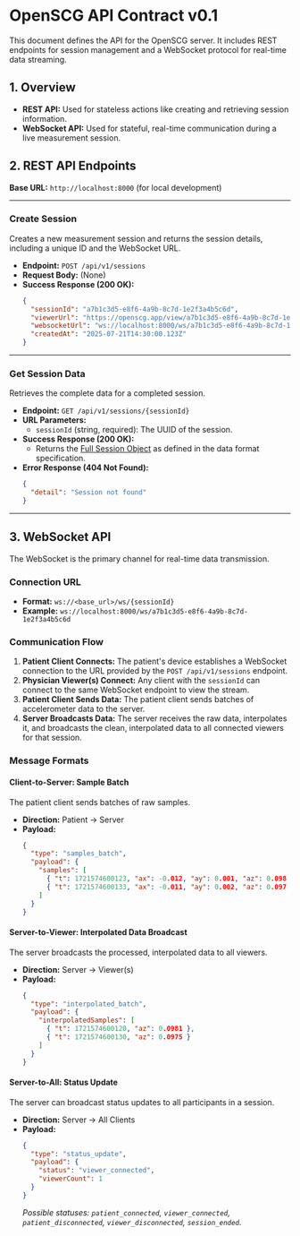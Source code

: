 # OpenSCG API Contract v0.1

This document defines the API for the OpenSCG server. It includes REST endpoints for session management and a WebSocket protocol for real-time data streaming.

## 1. Overview

- **REST API:** Used for stateless actions like creating and retrieving session information.
- **WebSocket API:** Used for stateful, real-time communication during a live measurement session.

## 2. REST API Endpoints

**Base URL:** `http://localhost:8000` (for local development)

---

### **Create Session**

Creates a new measurement session and returns the session details, including a unique ID and the WebSocket URL.

- **Endpoint:** `POST /api/v1/sessions`
- **Request Body:** (None)
- **Success Response (200 OK):**
  ```json
  {
    "sessionId": "a7b1c3d5-e8f6-4a9b-8c7d-1e2f3a4b5c6d",
    "viewerUrl": "https://openscg.app/view/a7b1c3d5-e8f6-4a9b-8c7d-1e2f3a4b5c6d",
    "websocketUrl": "ws://localhost:8000/ws/a7b1c3d5-e8f6-4a9b-8c7d-1e2f3a4b5c6d",
    "createdAt": "2025-07-21T14:30:00.123Z"
  }
  ```

---

### **Get Session Data**

Retrieves the complete data for a completed session.

- **Endpoint:** `GET /api/v1/sessions/{sessionId}`
- **URL Parameters:**
  - `sessionId` (string, required): The UUID of the session.
- **Success Response (200 OK):**
  - Returns the [Full Session Object](../docs/openscg-format.md#2-full-session-object) as defined in the data format specification.
- **Error Response (404 Not Found):**
  ```json
  {
    "detail": "Session not found"
  }
  ```

---

## 3. WebSocket API

The WebSocket is the primary channel for real-time data transmission.

### **Connection URL**

- **Format:** `ws://<base_url>/ws/{sessionId}`
- **Example:** `ws://localhost:8000/ws/a7b1c3d5-e8f6-4a9b-8c7d-1e2f3a4b5c6d`

### **Communication Flow**

1.  **Patient Client Connects:** The patient's device establishes a WebSocket connection to the URL provided by the `POST /api/v1/sessions` endpoint.
2.  **Physician Viewer(s) Connect:** Any client with the `sessionId` can connect to the same WebSocket endpoint to view the stream.
3.  **Patient Client Sends Data:** The patient client sends batches of accelerometer data to the server.
4.  **Server Broadcasts Data:** The server receives the raw data, interpolates it, and broadcasts the clean, interpolated data to all connected viewers for that session.

### **Message Formats**

#### **Client-to-Server: Sample Batch**

The patient client sends batches of raw samples.

- **Direction:** Patient -> Server
- **Payload:**
  ```json
  {
    "type": "samples_batch",
    "payload": {
      "samples": [
        { "t": 1721574600123, "ax": -0.012, "ay": 0.001, "az": 0.098 },
        { "t": 1721574600133, "ax": -0.011, "ay": 0.002, "az": 0.097 }
      ]
    }
  }
  ```

#### **Server-to-Viewer: Interpolated Data Broadcast**

The server broadcasts the processed, interpolated data to all viewers.

- **Direction:** Server -> Viewer(s)
- **Payload:**
  ```json
  {
    "type": "interpolated_batch",
    "payload": {
      "interpolatedSamples": [
        { "t": 1721574600120, "az": 0.0981 },
        { "t": 1721574600130, "az": 0.0975 }
      ]
    }
  }
  ```

#### **Server-to-All: Status Update**

The server can broadcast status updates to all participants in a session.

- **Direction:** Server -> All Clients
- **Payload:**
  ```json
  {
    "type": "status_update",
    "payload": {
      "status": "viewer_connected",
      "viewerCount": 1
    }
  }
  ```
  *Possible statuses: `patient_connected`, `viewer_connected`, `patient_disconnected`, `viewer_disconnected`, `session_ended`.*
